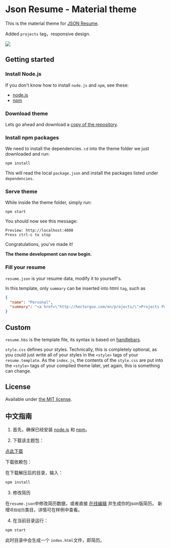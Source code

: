 # Json Resume - Material theme 

This is the material theme for [JSON Resume](http://jsonresume.org/).

Added `projects` tag，responsive design.

![](http://ww2.sinaimg.cn/large/6d0af205jw1ez8gjtzslsj20tu0hb0vn.jpg)

## Getting started

### Install Node.js

If you don't know how to install `node.js` and `npm`, see these:

- [node.js](http://howtonode.org/how-to-install-nodejs)
- [npm](http://howtonode.org/introduction-to-npm)

### Download theme

Lets go ahead and download a [copy of the repository](https://github.com/hectorguo/jsonresume-theme-material/archive/master.zip).

### Install npm packages

We need to install the dependencies. `cd` into the theme folder we just downloaded and run:

```bash
npm install
```

This will read the local `package.json` and install the packages listed under `dependencies`.

### Serve theme

While inside the theme folder, simply run:

```
npm start
```

You should now see this message:

```
Preview: http://localhost:4000
Press ctrl-c to stop
```

Congratulations, you've made it!

__The theme development can now begin.__

### Fill your resume

`resume.json` is your resume data, modify it to yourself's.

In this template, only `summary` can be inserted into html `tag`, such as 

``` json
{
  "name": "Personal",
  "summary": "<a href=\"http://hectorguo.com/en/projects/\">Projects Page</a>"
}
```

## Custom

`resume.hbs` is the template file, its syntax is based on [handlebars](http://handlebarsjs.com/).

`style.css` defines your styles. Technically, this is completely optional, as you could just write all of your styles in the `<style>` tags of your `resume.template`. As the `index.js`, the contents of the `style.css` are put into the `<style>` tags of your compiled theme later, yet again, this is something can change.

## License

Available under [the MIT license](http://mths.be/mit).

## 中文指南

1. 首先，确保已经安装 [node.js](http://howtonode.org/how-to-install-nodejs) 和 [npm](http://howtonode.org/introduction-to-npm)。

2. 下载该主题包：

  [点此下载](https://github.com/hectorguo/jsonresume-theme-material/archive/master.zip)

  下载依赖包：

  在下载解压后的目录，输入：

  ```bash
  npm install
  ```

3. 修改简历

  在`resume.json`中修改简历数据，或者直接 [在线编辑](http://registry.jsonresume.org/) 并生成你的json版简历。
  新增`项目经历`类目，详情可在样例中查看。

4. 在当前目录运行：

  ```
  npm start
  ```

  此时目录中会生成一个 `index.html`文件，即简历。



